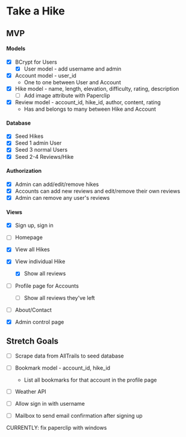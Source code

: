 # Take a Hike

## MVP

#### Models
- [x] BCrypt for Users
  - [x] User model - add username and admin
- [x] Account model - user_id
  * One to one between User and Account
- [x] Hike model - name, length, elevation, difficulty, rating, description
  - [ ] Add image attribute with Paperclip
- [x] Review model - account_id, hike_id, author, content, rating
  * Has and belongs to many between Hike and Account

#### Database
- [x] Seed Hikes
- [x] Seed 1 admin User
- [x] Seed 3 normal Users
- [x] Seed 2-4 Reviews/Hike

#### Authorization
- [x] Admin can add/edit/remove hikes
- [x] Accounts can add new reviews and edit/remove their own reviews
- [x] Admin can remove any user's reviews

#### Views
- [x] Sign up, sign in
- [ ] Homepage
- [x] View all Hikes
- [x] View individual Hike
  - [x] Show all reviews
- [ ] Profile page for Accounts
  - [ ] Show all reviews they've left
- [ ] About/Contact
- [x] Admin control page


## Stretch Goals
- [ ] Scrape data from AllTrails to seed database
- [ ] Bookmark model - account_id, hike_id
  * List all bookmarks for that account in the profile page
- [ ] Weather API
- [ ] Allow sign in with username
- [ ] Mailbox to send email confirmation after signing up


CURRENTLY: fix paperclip with windows
